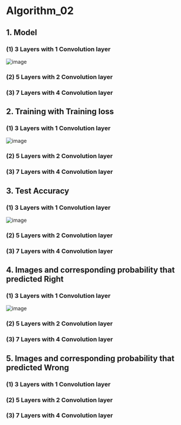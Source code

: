 # Algorithm_02

## 1. Model
### (1) 3 Layers with 1 Convolution layer
![image](https://user-images.githubusercontent.com/80081345/121057339-21ef1480-c7fa-11eb-85b0-f9c0536d6aee.png)

### (2) 5 Layers with 2 Convolution layer

### (3) 7 Layers with 4 Convolution layer

## 2. Training with Training loss
### (1) 3 Layers with 1 Convolution layer
![image](https://user-images.githubusercontent.com/80081345/121058050-e3a62500-c7fa-11eb-8fe6-a12110303665.png)

### (2) 5 Layers with 2 Convolution layer

### (3) 7 Layers with 4 Convolution layer

## 3. Test Accuracy
### (1) 3 Layers with 1 Convolution layer
![image](https://user-images.githubusercontent.com/80081345/121058638-86f73a00-c7fb-11eb-807f-e0661c949f82.png)

### (2) 5 Layers with 2 Convolution layer

### (3) 7 Layers with 4 Convolution layer

## 4. Images and corresponding probability that predicted Right
### (1) 3 Layers with 1 Convolution layer
![image](https://user-images.githubusercontent.com/80081345/121058767-b1e18e00-c7fb-11eb-9746-decc988e73b4.png)

### (2) 5 Layers with 2 Convolution layer

### (3) 7 Layers with 4 Convolution layer

## 5. Images and corresponding probability that predicted Wrong
### (1) 3 Layers with 1 Convolution layer

### (2) 5 Layers with 2 Convolution layer

### (3) 7 Layers with 4 Convolution layer

